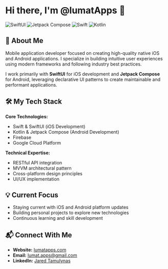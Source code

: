# Hi there, I'm **@lumatApps** 👋

![SwiftUI](https://img.shields.io/badge/SwiftUI-iOS-blue)
![Jetpack Compose](https://img.shields.io/badge/Jetpack%20Compose-Android-green)
![Swift](https://img.shields.io/badge/Swift-orange)
![Kotlin](https://img.shields.io/badge/Kotlin-purple)

## 🚀 About Me

Mobile application developer focused on creating high-quality native iOS and Android applications. I specialize in building intuitive user experiences using modern frameworks and following industry best practices.

I work primarily with **SwiftUI** for iOS development and **Jetpack Compose** for Android, leveraging declarative UI patterns to create maintainable and performant applications.

## 🛠️ My Tech Stack

**Core Technologies:**
- Swift & SwiftUI (iOS Development)
- Kotlin & Jetpack Compose (Android Development)
- Firebase
- Google Cloud Platform

**Technical Expertise:**
- RESTful API integration
- MVVM architectural pattern
- Cross-platform design principles
- UI/UX implementation

## 💡 Current Focus

- Staying current with iOS and Android platform updates
- Building personal projects to explore new technologies
- Continuous learning and skill development

## 📬 Connect With Me

- **Website:** [lumatapps.com](https://www.linkedin.com/in/jaredtamulynas/)
- **Email:** [lumat.apps@gmail.com](mailto:lumat.apps@gmail.com)
- **LinkedIn:** [Jared Tamulynas](https://www.linkedin.com/in/jaredtamulynas/)

